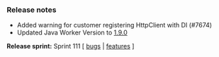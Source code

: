 ### Release notes
<!-- Please add your release notes in the following format:
- My change description (#PR)
-->

- Added warning for customer registering HttpClient with DI (#7674)
- Updated Java Worker Version to [1.9.0](https://github.com/Azure/azure-functions-java-worker/releases/tag/1.9.0)


**Release sprint:** Sprint 111
[ [bugs](https://github.com/Azure/azure-functions-host/issues?q=is%3Aissue+milestone%3A%22Functions+Sprint+111%22+label%3Abug+is%3Aclosed) | [features](https://github.com/Azure/azure-functions-host/issues?q=is%3Aissue+milestone%3A%22Functions+Sprint+111%22+label%3Afeature+is%3Aclosed) ]

